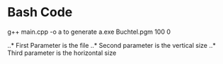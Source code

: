 # Bash Code
g++ main.cpp -o a to generate 
a.exe Buchtel.pgm 100 0 

..* First Parameter is the file
..* Second parameter is the vertical size
..* Third parameter is the horizontal size
